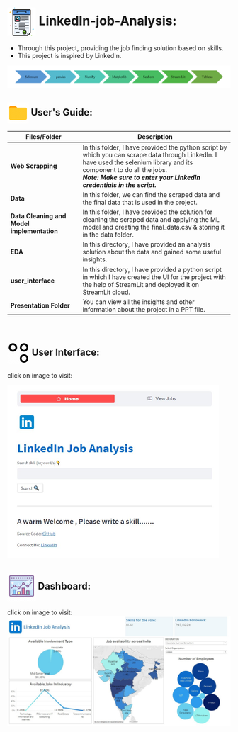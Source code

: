 <h1>
<img src="https://github.com/sohal619/icons-pics/blob/main/jobs.png?raw=true" align="center"> 
LinkedIn-job-Analysis:
</h1>

* Through this project, providing the job finding solution based on skills.
* This project is inspired by LinkedIn.

<img src="https://github.com/sohal619/icons-pics/blob/main/LJA%20TECH%20SET.png?raw=true">

<h2>
<img src="https://github.com/sohal619/icons-pics/blob/main/foldergif.gif?raw=true" align="center"> 
User's Guide:
</h2>

| Files/Folder               | Description   |
| -------------              | ------------- |
| **Web Scrapping**          | In this folder, I have provided the python script by which you can scrape data through LinkedIn. I have used the selenium library and its component to do all the jobs. <br>***Note: Make sure to enter your LinkedIn credentials in the script.***|
| **Data**  | In this folder, we can find the scraped data and the final data that is used in the project.|
| **Data Cleaning and Model implementation**  | In this folder, I have provided the solution for cleaning the scraped data and applying the ML model and creating the final_data.csv & storing it in the data folder. |
| **EDA**  | In this directory, I have provided an analysis solution about the data and gained some useful insights. |
| **user_interface**  | In this directory, I have provided a python script in which I have created the UI for the project with the help of StreamLit and deployed it on StreamLit cloud. |
| **Presentation Folder**    | You can view all the insights and other information about the project in a PPT file.  |

<br>

<h2>
<img src="https://github.com/sohal619/icons-pics/blob/main/dot-bricksgif.gif?raw=true" align="center"> 
User Interface:
</h2>

click on image to visit:

<a href="https://sohal619-linkedin-job-analysis-user-interfaceindex-sao7ss.streamlit.app/">
<img src="https://github.com/sohal619/icons-pics/blob/main/LJA.jpg?raw=true" width=478 height=390>
</a>

<br>

<h2>
<img src="https://github.com/sohal619/icons-pics/blob/main/dashboardgif.gif?raw=true" align="center"> 
Dashboard:
</h2>

click on image to visit:
<a href="https://sohal619.github.io/LJA-dashboard/">
<img src="https://github.com/sohal619/icons-pics/blob/main/LJA-DASH.jpg?raw=true">
</a>
